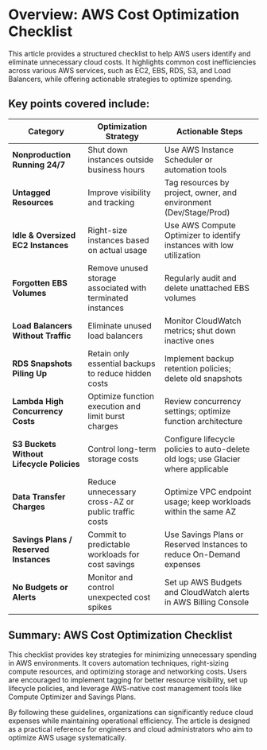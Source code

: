 # **Overview: AWS Cost Optimization Checklist**
This article provides a structured checklist to help AWS users identify and eliminate unnecessary cloud costs. It highlights common cost inefficiencies across various AWS services, such as EC2, EBS, RDS, S3, and Load Balancers, while offering actionable strategies to optimize spending.

## Key points covered include:

| **Category**                     | **Optimization Strategy**                                        | **Actionable Steps** |
|-----------------------------------|-----------------------------------------------------------------|----------------------|
| **Nonproduction Running 24/7**    | Shut down instances outside business hours                      | Use AWS Instance Scheduler or automation tools |
| **Untagged Resources**            | Improve visibility and tracking                                 | Tag resources by project, owner, and environment (Dev/Stage/Prod) |
| **Idle & Oversized EC2 Instances**| Right-size instances based on actual usage                      | Use AWS Compute Optimizer to identify instances with low utilization |
| **Forgotten EBS Volumes**         | Remove unused storage associated with terminated instances      | Regularly audit and delete unattached EBS volumes |
| **Load Balancers Without Traffic**| Eliminate unused load balancers                                | Monitor CloudWatch metrics; shut down inactive ones |
| **RDS Snapshots Piling Up**       | Retain only essential backups to reduce hidden costs           | Implement backup retention policies; delete old snapshots |
| **Lambda High Concurrency Costs** | Optimize function execution and limit burst charges            | Review concurrency settings; optimize function architecture |
| **S3 Buckets Without Lifecycle Policies** | Control long-term storage costs                               | Configure lifecycle policies to auto-delete old logs; use Glacier where applicable |
| **Data Transfer Charges**         | Reduce unnecessary cross-AZ or public traffic costs            | Optimize VPC endpoint usage; keep workloads within the same AZ |
| **Savings Plans / Reserved Instances** | Commit to predictable workloads for cost savings             | Use Savings Plans or Reserved Instances to reduce On-Demand expenses |
| **No Budgets or Alerts**          | Monitor and control unexpected cost spikes                     | Set up AWS Budgets and CloudWatch alerts in AWS Billing Console |

## Summary: AWS Cost Optimization Checklist
This checklist provides key strategies for minimizing unnecessary spending in AWS environments. It covers automation techniques, right-sizing compute resources, and optimizing storage and networking costs. Users are encouraged to implement tagging for better resource visibility, set up lifecycle policies, and leverage AWS-native cost management tools like Compute Optimizer and Savings Plans.

By following these guidelines, organizations can significantly reduce cloud expenses while maintaining operational efficiency. The article is designed as a practical reference for engineers and cloud administrators who aim to optimize AWS usage systematically.
